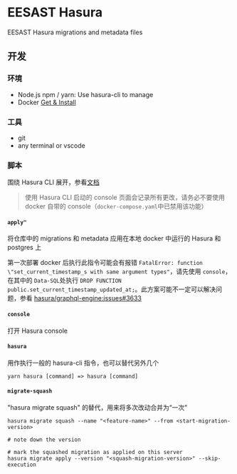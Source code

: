 # EESAST Hasura

EESAST Hasura migrations and metadata files

## 开发

### 环境

- Node.js npm / yarn: Use hasura-cli to manage
- Docker [Get & Install](https://docs.docker.com/get-docker/)

### 工具

- git
- any terminal or vscode

### 脚本

围绕 Hasura CLI 展开，参看[文档](https://hasura.io/docs/1.0/graphql/core/hasura-cli/index.html)

> 使用 Hasura CLI 启动的 console 页面会记录所有更改，请务必不要使用 docker 自带的 console（`docker-compose.yaml`中已禁用该功能）

#### `apply"`

将仓库中的 migrations 和 metadata 应用在本地 docker 中运行的 Hasura 和 postgres 上

第一次部署 docker 后执行此指令可能会有报错 `FatalError: function \"set_current_timestamp_s with same argument types"`，请先使用 `console`，在其中的 `Data-SQL`处执行 `DROP FUNCTION public.set_current_timestamp_updated_at;`。此方案可能不一定可以解决问题，参看 [hasura/graphql-engine:issues#3633](https://github.com/hasura/graphql-engine/issues/3633)

#### `console`

打开 Hasura console

#### `hasura`

用作执行一般的 hasura-cli 指令，也可以替代另外几个

```
yarn hasura [command] => hasura [command]
```

#### `migrate-squash`

"hasura migrate squash" 的替代，用来将多次改动合并为“一次”

```
hasura migrate squash --name "<feature-name>" --from <start-migration-version>

# note down the version

# mark the squashed migration as applied on this server
hasura migrate apply --version "<squash-migration-version>" --skip-execution
```
